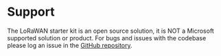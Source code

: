 # Support

The LoRaWAN starter kit is an open source solution, it is NOT a Microsoft
supported solution or product. For bugs and issues with the codebase please log
an issue in the [GitHub repository](https://github.com/Azure/iotedge-lorawan-starterkit/issues/395).
